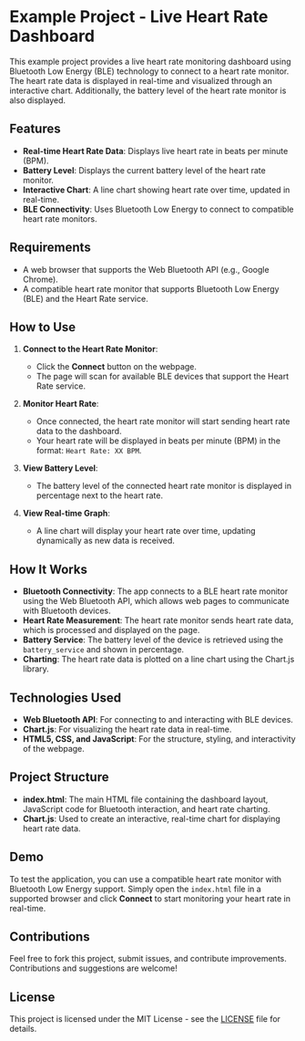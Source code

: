 # Example Project - Live Heart Rate Dashboard

This example project provides a live heart rate monitoring dashboard using Bluetooth Low Energy (BLE) technology to connect to a heart rate monitor. The heart rate data is displayed in real-time and visualized through an interactive chart. Additionally, the battery level of the heart rate monitor is also displayed.

## Features

- **Real-time Heart Rate Data**: Displays live heart rate in beats per minute (BPM).
- **Battery Level**: Displays the current battery level of the heart rate monitor.
- **Interactive Chart**: A line chart showing heart rate over time, updated in real-time.
- **BLE Connectivity**: Uses Bluetooth Low Energy to connect to compatible heart rate monitors.

## Requirements

- A web browser that supports the Web Bluetooth API (e.g., Google Chrome).
- A compatible heart rate monitor that supports Bluetooth Low Energy (BLE) and the Heart Rate service.
  
## How to Use

1. **Connect to the Heart Rate Monitor**: 
   - Click the **Connect** button on the webpage.
   - The page will scan for available BLE devices that support the Heart Rate service.
   
2. **Monitor Heart Rate**: 
   - Once connected, the heart rate monitor will start sending heart rate data to the dashboard.
   - Your heart rate will be displayed in beats per minute (BPM) in the format: `Heart Rate: XX BPM`.

3. **View Battery Level**: 
   - The battery level of the connected heart rate monitor is displayed in percentage next to the heart rate.

4. **View Real-time Graph**:
   - A line chart will display your heart rate over time, updating dynamically as new data is received.

## How It Works

- **Bluetooth Connectivity**: The app connects to a BLE heart rate monitor using the Web Bluetooth API, which allows web pages to communicate with Bluetooth devices.
- **Heart Rate Measurement**: The heart rate monitor sends heart rate data, which is processed and displayed on the page.
- **Battery Service**: The battery level of the device is retrieved using the `battery_service` and shown in percentage.
- **Charting**: The heart rate data is plotted on a line chart using the Chart.js library.

## Technologies Used

- **Web Bluetooth API**: For connecting to and interacting with BLE devices.
- **Chart.js**: For visualizing the heart rate data in real-time.
- **HTML5, CSS, and JavaScript**: For the structure, styling, and interactivity of the webpage.

## Project Structure

- **index.html**: The main HTML file containing the dashboard layout, JavaScript code for Bluetooth interaction, and heart rate charting.
- **Chart.js**: Used to create an interactive, real-time chart for displaying heart rate data.

## Demo

To test the application, you can use a compatible heart rate monitor with Bluetooth Low Energy support. Simply open the `index.html` file in a supported browser and click **Connect** to start monitoring your heart rate in real-time.

## Contributions

Feel free to fork this project, submit issues, and contribute improvements. Contributions and suggestions are welcome!

## License

This project is licensed under the MIT License - see the [LICENSE](LICENSE) file for details.
